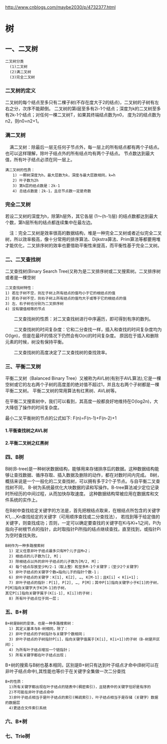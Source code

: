 http://www.cnblogs.com/maybe2030/p/4732377.html

# 树 
## 一、二叉树
```
二叉树分类
  (1)二叉树
  (2)满二叉树
  (3)完全二叉树
```

### 二叉树的定义
  二叉树的每个结点至多只有二棵子树(不存在度大于2的结点)，二叉树的子树有左右之分，次序不能颠倒。
  二叉树的第i层至多有2i-1个结点；深度为k的二叉树至多有2k-1个结点；对任何一棵二叉树T，如果其终端结点数为n0，
  度为2的结点数为n2，则n0=n2+1。  
  
### 满二叉树  
　满二叉树：除最后一层无任何子节点外，每一层上的所有结点都有两个子结点。也可以这样理解，除叶子结点外的所有结点均有两个子结点。
节点数达到最大值，所有叶子结点必须在同一层上。

```
满二叉树的性质：
　　1) 一颗树深度为h，最大层数为k，深度与最大层数相同，k=h
　　2) 叶子数为2h
　　3) 第k层的结点数是：2k-1
　　4) 总结点数是：2k-1，且总节点数一定是奇数
```

### 完全二叉树
  若设二叉树的深度为h，除第h层外，其它各层 (1～(h-1)层) 的结点数都达到最大个数，第h层所有的结点都连续集中在最左边。

　注：完全二叉树是效率很高的数据结构，堆是一种完全二叉树或者近似完全二叉树，所以效率极高，像十分常用的排序算法、Dijkstra算法、Prim算法等都要用堆才能优化，二叉排序树的效率也要借助平衡性来提高，而平衡性基于完全二叉树。        

### 二、二叉查找树

二叉查找树(Binary Search Tree)又称为是二叉排序树或二叉搜索树。二叉排序树或者是一棵空树

```
二叉查找树特性：
1) 若左子树不空，则左子树上所有结点的值均小于它的根结点的值
2) 若右子树不空，则右子树上所有结点的值均大于或等于它的根结点的值
3) 左、右子树也分别为二叉排序树
4) 没有键值相等的节点
``` 

　　二叉查找树的性质：对二叉查找树进行中序遍历，即可得到有序的数列。

　　二叉查找树的时间复杂度：它和二分查找一样，插入和查找的时间复杂度均为O(lgn)，但是在最坏的情况下仍然会有O(n)的时间复杂度。
原因在于插入和删除元素的时候，树没有保持平衡。

　　二叉查找树的高度决定了二叉查找树的查找效率。

### 三、平衡二叉树
平衡二叉树（Balanced Binary Tree）又被称为AVL树(有别于AVL算法),它是一棵空树或它的左右两个子树的高度差的绝对值不超过1，并且左右两个子树都是一棵平衡二叉树。
平衡二叉树的常用算法有红黑树、AVL树等。

在平衡二叉搜索树中，我们可以看到，其高度一般都良好地维持在O(log2n)，大大降低了操作的时间复杂度。

最小二叉平衡树的节点的公式如下: F(n)=F(n-1)+F(n-2)+1

#### 1.平衡查找树之AVL树

#### 2.平衡二叉树之红黑树
    
### 四、B树
  B树(B-tree)是一种树状数据结构，能够用来存储排序后的数据。这种数据结构能够让查找数据、循序存取、插入数据及删除的动作，都在对数时间内完成。
  B树，概括来说是一个一般化的二叉查找树，可以拥有多于2个子节点。与自平衡二叉查找树不同，
  B-树为系统最优化大块数据的读和写操作。B-tree算法减少定位记录时所经历的中间过程，从而加快存取速度。
  这种数据结构常被应用在数据库和文件系统的实作上。
  
  在B树中查找给定关键字的方法是，首先把根结点取来，在根结点所包含的关键字K1,…,Kn查找给定的关键字（可用顺序查找或二分查找法），
若找到等于给定值的关键字，则查找成功；否则，一定可以确定要查找的关键字在Ki与Ki+1之间，Pi为指向子树根节点的指针，此时取指针Pi所指的结点继续查找，直至找到，或指针Pi为空时查找失败。
  
```
B树作为一种多路搜索树
　1) 定义任意非叶子结点最多只有M个儿子且M>2；
　2) 根结点的儿子数为[2, M]；
　3) 除根结点以外的非叶子结点的儿子数为[M/2, M]；
　4) 每个结点存放至少M/2-1（取上整）和至多M-1个关键字；（至少2个关键字）
　5) 非叶子结点的关键字个数=指向儿子的指针个数-1；
　6) 非叶子结点的关键字：K[1], K[2], …, K[M-1]；且K[i] < K[i+1]；
　7) 非叶子结点的指针：P[1], P[2], …, P[M]；其中P[1]指向关键字小于K[1]的子树，P[M]指向关键字大于K[M-1]的子树，
其它P[i]指向关键字属于(K[i-1], K[i])的子树；
　8) 所有叶子结点位于同一层；
```

### 五、B+树
```
B+树是B树的变体，也是一种多路搜索树：
　1) 其定义基本与B-树相同，除了：
　2) 非叶子结点的子树指针与关键字个数相同；
　3) 非叶子结点的子树指针P[i]，指向关键字值属于[K[i], K[i+1])的子树（B-树是开区间）；
　4) 为所有叶子结点增加一个链指针；
　5) 所有关键字都在叶子结点出现；
```

B+树的搜索与B树也基本相同，区别是B+树只有达到叶子结点才命中(B树可以在非叶子结点命中),其性能也等价于在关键字全集做一次二分查找

```
B+的性质：
　1)所有关键字都出现在叶子结点的链表中(稠密索引)，且链表中的关键字恰好是有序的
　2)不可能在非叶子结点命中
　3)非叶子结点相当于是叶子结点的索引(稀疏索引)，叶子结点相当于是存储（关键字）数据的数据层
　4)更适合文件索引系统
```

### 六、B*树

### 七、Trie树


